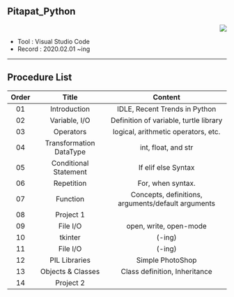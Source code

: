 ## Pitapat_Python

<div align="right"><a href="https://hits.seeyoufarm.com"/><img src="https://hits.seeyoufarm.com/api/count/incr/badge.svg?url=https://github.com/eona1301/Pitapat_Python"/></a></div>

- Tool : Visual Studio Code
- Record : 2020.02.01 ~ing

---

## Procedure List

| Order |          Title          |                      Content                       |
| :---: | :---------------------: | :------------------------------------------------: |
|  01   |      Introduction       |           IDLE, Recent Trends in Python            |
|  02   |      Variable, I/O      |       Definition of variable, turtle library       |
|  03   |        Operators        |        logical, arithmetic operators, etc.         |
|  04   | Transformation DataType |                int, float, and str                 |
|  05   |  Conditional Statement  |                If elif else Syntax                 |
|  06   |       Repetition        |                 For, when syntax.                  |
|  07   |        Function         | Concepts, definitions, arguments/default arguments |
|  08   |        Project 1        |                                                    |
|  09   |        File I/O         |               open, write, open-mode               |
|  10   |         tkinter         |                       (-ing)                       |
|  11   |        File I/O         |                       (-ing)                       |
|  12   |      PIL Libraries      |                  Simple PhotoShop                  |
|  13   |    Objects & Classes    |           Class definition, Inheritance            |
|  14   |        Project 2        |                                                    |
